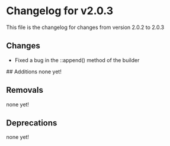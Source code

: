# Changelog for v2.0.3

This file is the changelog for changes from version 2.0.2 to 2.0.3

## Changes
* Fixed a bug in the ::append() method of the builder

## Additions
none yet!

## Removals
none yet!

## Deprecations
none yet!
